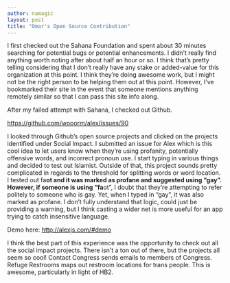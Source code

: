 ```yaml
---
author: namagic
layout: post
title: "Omar's Open Source Contribution"
---
```


I first checked out the Sahana Foundation and spent about 30 minutes searching for potential bugs or potential enhancements. I didn’t really find anything worth noting after about half an hour or so. I think that’s pretty telling considering that I don’t really have any stake or added-value for this organization at this point. I think they’re doing awesome work, but I might not be the right person to be helping them out at this point. However, I’ve bookmarked their site in the event that someone mentions anything remotely similar so that I can pass this site info along.

After my failed attempt with Sahana, I checked out Github.

https://github.com/wooorm/alex/issues/90

I looked through Github’s open source projects and clicked on the projects identified under Social Impact. I submitted an issue for Alex which is this cool idea to let users know when they’re using profanity, potentially offensive words, and incorrect pronoun use. I start typing in various things and decided to test out Islamist. Outside of that, this project sounds pretty complicated in regards to the threshold for splitting words or word location. I tested out fa**ot and it was marked as profane and suggested using “gay”. However, if someone is using “fa**ot”, I doubt that they’re attempting to refer politely to someone who is gay. Yet, when I typed in “gay”, it was also marked as profane. I don’t fully understand that logic, could just be providing a warning, but I think casting a wider net is more useful for an app trying to catch insensitive language.

Demo here: http://alexjs.com/#demo

I think the best part of this experience was the opportunity to check out all the social impact projects. There isn’t a ton out of there, but the projects all seem so cool! Contact Congress sends emails to members of Congress. Refuge Restrooms maps out restroom locations for trans people. This is awesome, particularly in light of HB2.


